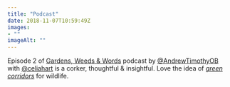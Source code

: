 ```yaml
---
title: "Podcast"
date: 2018-11-07T10:59:49Z
images: 
- ""
imageAlt: ""
---
```


Episode 2 of [Gardens, Weeds & Words](https://www.gardensweedsandwords.com/gwwblog/gww-podcast-s01e02) podcast by [@AndrewTimothyOB](https://twitter.com/AndrewTimothyOB) with [@celiahart](https://twitter.com/celiahart) is a corker, thoughtful & insightful. Love the idea of _[green corridors](http://iopscience.iop.org/article/10.1088/1755-1315/18/1/012093)_ for wildlife. 

